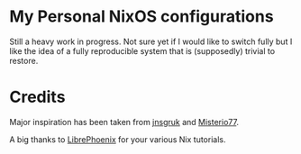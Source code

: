 # My Personal NixOS configurations

Still a heavy work in progress. Not sure yet if I would like to switch fully
but I like the idea of a fully reproducible system that is (supposedly) trivial
to restore.

# Credits

Major inspiration has been taken from
[jnsgruk](https://github.com/jnsgruk/nixos-config) and
[Misterio77](https://github.com/Misterio77/nix-starter-configs).

A big thanks to [LibrePhoenix](https://www.youtube.com/@librephoenix) for
your various Nix tutorials.
